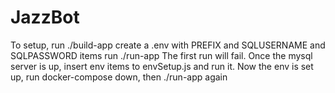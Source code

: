 # JazzBot
 To setup, run ./build-app
 create a .env with PREFIX and SQLUSERNAME and SQLPASSWORD items
 run ./run-app
 The first run will fail. Once the mysql server is up, insert env items to envSetup.js and run it.
 Now the env is set up, run docker-compose down, then ./run-app again
